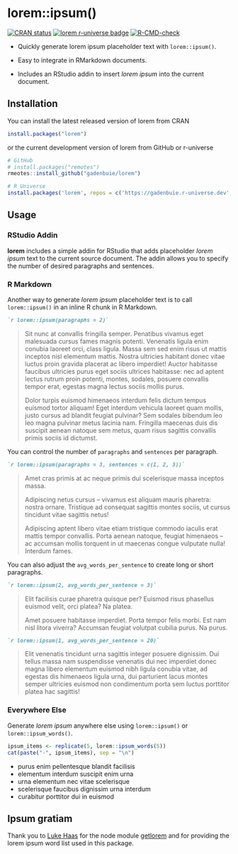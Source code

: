 
<!-- README.md is generated from README.Rmd. Please edit that file -->

# lorem::ipsum()

<!-- badges: start -->

[![CRAN
status](https://www.r-pkg.org/badges/version/lorem)](https://CRAN.R-project.org/package=lorem)
[![lorem r-universe
badge](https://gadenbuie.r-universe.dev/badges/lorem)](https://gadenbuie.r-universe.dev/lorem)
[![R-CMD-check](https://github.com/gadenbuie/lorem/actions/workflows/R-CMD-check.yaml/badge.svg)](https://github.com/gadenbuie/lorem/actions/workflows/R-CMD-check.yaml)
<!-- badges: end -->

- Quickly generate lorem ipsum placeholder text with `lorem::ipsum()`.

- Easy to integrate in RMarkdown documents.

- Includes an RStudio addin to insert *lorem ipsum* into the current
  document.

## Installation

You can install the latest released version of lorem from CRAN

``` r
install.packages("lorem")
```

or the current development version of lorem from GitHub or r-universe

``` r
# GitHub
# install.packages("remotes")
rmeotes::install_github("gadenbuie/lorem")

# R Universe
install.packages('lorem', repos = c('https://gadenbuie.r-universe.dev', 'https://cloud.r-project.org'))
```

## Usage

### RStudio Addin

**lorem** includes a simple addin for RStudio that adds placeholder
*lorem ipsum* text to the current source document. The addin allows you
to specify the number of desired paragraphs and sentences.

### R Markdown

Another way to generate *lorem ipsum* placeholder text is to call
`lorem::ipsum()` in an inline R chunk in R Markdown.

``` markdown
`r lorem::ipsum(paragraphs = 2)`
```

> Sit nunc at convallis fringilla semper. Penatibus vivamus eget
> malesuada cursus fames magnis potenti. Venenatis ligula enim conubia
> laoreet orci, class ligula. Massa sem sed enim risus ut mattis
> inceptos nisl elementum mattis. Nostra ultricies habitant donec vitae
> luctus proin gravida placerat ac libero imperdiet! Auctor habitasse
> faucibus ultricies purus eget sociis ultrices habitasse: nec ad aptent
> lectus rutrum proin potenti, montes, sodales, posuere convallis tempor
> erat, egestas magna lectus sociis mollis purus.
>
> Dolor turpis euismod himenaeos interdum felis dictum tempus euismod
> tortor aliquam! Eget interdum vehicula laoreet quam mollis, justo
> cursus ad blandit feugiat pulvinar? Sem sodales bibendum leo leo magna
> pulvinar metus lacinia nam. Fringilla maecenas duis dis suscipit
> aenean natoque sem metus, quam risus sagittis convallis primis sociis
> id dictumst.

You can control the number of `paragraphs` and `sentences` per
paragraph.

``` markdown
`r lorem::ipsum(paragraphs = 3, sentences = c(1, 2, 3))`
```

> Amet cras primis at ac neque primis dui scelerisque massa inceptos
> massa.
>
> Adipiscing netus cursus – vivamus est aliquam mauris pharetra: nostra
> ornare. Tristique ad consequat sagittis montes sociis, ut cursus
> tincidunt vitae sagittis netus!
>
> Adipiscing aptent libero vitae etiam tristique commodo iaculis erat
> mattis tempor convallis. Porta aenean natoque, feugiat himenaeos – ac
> accumsan mollis torquent in ut maecenas congue vulputate nulla!
> Interdum fames.

You can also adjust the `avg_words_per_sentence` to create long or short
paragraphs.

``` markdown
`r lorem::ipsum(2, avg_words_per_sentence = 3)`
```

> Elit facilisis curae pharetra quisque per? Euismod risus phasellus
> euismod velit, orci platea? Na platea.
>
> Amet posuere habitasse imperdiet. Porta tempor felis morbi. Est nam
> nisl litora viverra? Accumsan feugiat volutpat cubilia purus. Na
> purus.

``` markdown
`r lorem::ipsum(1, avg_words_per_sentence = 20)`
```

> Elit venenatis tincidunt urna sagittis integer posuere dignissim. Dui
> tellus massa nam suspendisse venenatis dui nec imperdiet donec magna
> libero elementum euismod nibh ligula conubia vitae, ad egestas dis
> himenaeos ligula urna, dui parturient lacus montes semper ultricies
> euismod non condimentum porta sem luctus porttitor platea hac
> sagittis!

### Everywhere Else

Generate *lorem ipsum* anywhere else using `lorem::ipsum()` or
`lorem::ipsum_words()`.

``` r
ipsum_items <- replicate(5, lorem::ipsum_words(5))
cat(paste("-", ipsum_items), sep = "\n")
```

- purus enim pellentesque blandit facilisis
- elementum interdum suscipit enim urna
- urna elementum nec vitae scelerisque
- scelerisque faucibus dignissim urna interdum
- curabitur porttitor dui in euismod

## Ipsum gratiam

Thank you to [Luke Haas](https://getlorem.com) for the node module
[getlorem](https://github.com/lukehaas/getlorem) and for providing the
lorem ipsum word list used in this package.
